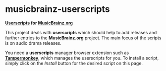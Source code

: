 # musicbrainz-userscripts

**[Userscripts](https://en.wikipedia.org/wiki/Userscript) for [MusicBrainz.org](https://musicbrainz.org)**

This project deals with **userscripts** which should help to add releases and further entries to the **MusicBrainz.org** project. The main focus of the scripts is on audio drama releases.

You need a **userscripts** manager browser extension such as **[Tampermonkey](https://www.tampermonkey.net/)**, which manages the userscripts for you.
To install a script, simply click on the _Install_ button for the desired script on this page.
